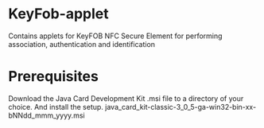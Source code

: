 # KeyFob-applet
Contains applets for KeyFOB NFC Secure Element for performing association, authentication and identification

# Prerequisites 
Download the Java Card Development Kit .msi file to a directory of your choice. And install the setup. java_card_kit-classic-3_0_5-ga-win32-bin-xx-bNNdd_mmm_yyyy.msi

